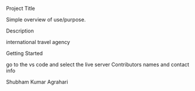 Project Title

Simple overview of use/purpose.

Description

international travel agency

Getting Started

go to the vs code and select the live server
Contributors names and contact info

Shubham Kumar Agrahari





